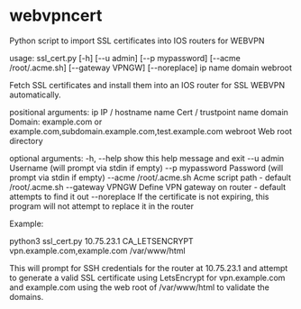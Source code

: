 # webvpncert
Python script to import SSL certificates into IOS routers for WEBVPN

usage: ssl_cert.py [-h] [--u admin] [--p mypassword] [--acme /root/.acme.sh]
                   [--gateway VPNGW] [--noreplace]
                   ip name domain webroot

Fetch SSL certificates and install them into an IOS router for SSL WEBVPN
automatically.

positional arguments:
  ip                    IP / hostname
  name                  Cert / trustpoint name
  domain                Domain: example.com or
                        example.com,subdomain.example.com,test.example.com
  webroot               Web root directory

optional arguments:
  -h, --help            show this help message and exit
  --u admin             Username (will prompt via stdin if empty)
  --p mypassword        Password (will prompt via stdin if empty)
  --acme /root/.acme.sh
                        Acme script path - default /root/.acme.sh
  --gateway VPNGW       Define VPN gateway on router - default attempts to
                        find it out
  --noreplace           If the certificate is not expiring, this program will
                        not attempt to replace it in the router


Example:

python3 ssl_cert.py 10.75.23.1 CA_LETSENCRYPT vpn.example.com,example.com /var/www/html

This will prompt for SSH credentials for the router at 10.75.23.1 and attempt to generate a valid SSL certificate using LetsEncrypt for vpn.example.com and example.com using the web root of /var/www/html to validate the domains.
